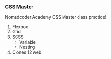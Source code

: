 ### CSS Master

Nomadcoder Academy CSS Master class practice!

1. Flexbox
2. Grid
3. SCSS
   - Variable
   - Nesting
4. Clones 12 web
